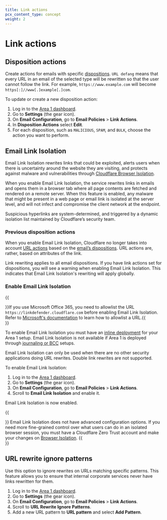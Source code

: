 ```yaml
---
title: Link actions
pcx_content_type: concept
weight: 2
---
```


# Link actions

## Disposition actions

Create actions for emails with specific [dispositions](/email-security/reference/dispositions-and-attributes/). `URL defang` means that every URL in an email of the selected type will be rewritten so that the user cannot follow the link. For example, `https://www.example.com` will become `https[:]//www[.]example[.]com`.

To update or create a new disposition action:

1. Log in to the [Area 1 dashboard](https://horizon.area1security.com/).
2. Go to **Settings** (the gear icon).
3. On **Email Configuration**, go to **Email Policies** > **Link Actions**.
4. In **Disposition Actions** select **Edit**.
5. For each disposition, such as `MALICIOUS`, `SPAM`, and `BULK`, choose the action you want to perform.

## Email Link Isolation

Email Link Isolation rewrites links that could be exploited, alerts users when there is uncertainty around the website they are visiting, and protects against malware and vulnerabilities through [Cloudflare Browser Isolation](/cloudflare-one/policies/browser-isolation/).

When you enable Email Link Isolation, the service rewrites links in emails and opens them in a browser tab where all page contents are fetched and rendered on a remote server. When this feature is enabled, any malware that might be present in a web page or email link is isolated at the server level, and will not infect and compromise the client network at the endpoint.

Suspicious hyperlinks are system-determined, and triggered by a dynamic isolation list maintained by Cloudflare’s security team.

### Previous disposition actions

When you enable Email Link Isolation, Cloudflare no longer takes into account [URL actions](#disposition-actions) based on the [email’s dispositions](/email-security/reference/dispositions-and-attributes/). URL actions are, rather, based on attributes of the link. 

Link rewriting applies to all email dispositions. If you have link actions set for dispositions, you will see a warning when enabling Email Link Isolation. This indicates that Email Link Isolation's rewriting will apply globally.

### Enable Email Link Isolation

{{<Aside type="warning" header="Email Link Isolation and Microsoft O365">}}If you use Microsoft Office 365, you need to allowlist the URL `https://linkdefender.cloudflare.com` before enabling Email Link Isolation. Refer to [Microsoft's documentation](https://learn.microsoft.com/en-us/microsoft-365/security/office-365-security/tenant-allow-block-list-urls-configure) to learn how to allowlist a URL.{{</Aside>}}

To enable Email Link Isolation you must have an [inline deployment](/email-security/deployment/inline/) for your Area 1 setup. Email Link Isolation is not available if Area 1 is deployed through [journaling or BCC](/email-security/deployment/api/setup/) setups.

Email Link Isolation can only be used when there are no other security applications doing URL rewrites. Double link rewrites are not supported.

To enable Email Link Isolation:

1. Log in to the [Area 1 dashboard](https://horizon.area1security.com/).
2. Go to **Settings** (the gear icon).
3. On **Email Configuration**, go to **Email Policies** > **Link Actions**.
4. Scroll to **Email Link Isolation** and enable it.

Email Link Isolation is now enabled. 

{{<Aside type="note">}}
Email Link Isolation does not have advanced configuration options. If you need more fine-grained control over what users can do in an isolated browser session, you must have a Cloudflare Zero Trust account and make your changes on [Browser Isolation](/cloudflare-one/policies/browser-isolation/).
{{</Aside>}}

## URL rewrite ignore patterns

Use this option to ignore rewrites on URLs matching specific patterns. This feature allows you to ensure that internal corporate services never have links rewritten for them.

1. Log in to the [Area 1 dashboard](https://horizon.area1security.com/).
2. Go to **Settings** (the gear icon).
3. On **Email Configuration**, go to **Email Policies** > **Link Actions**.
4. Scroll to **URL Rewrite Ignore Patterns**.
5. Add a new URL pattern to **URL pattern** and select **Add Pattern**.